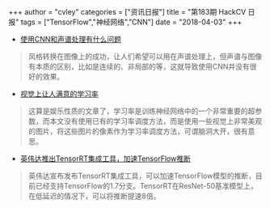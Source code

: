 +++
author = "cvley"
categories = ["资讯日报"]
title = "第183期 HackCV 日报"
tags = ["TensorFlow","神经网络","CNN"]
date = "2018-04-03"
+++

- [使用CNN和声谱处理有什么问题](https://towardsdatascience.com/whats-wrong-with-spectrograms-and-cnns-for-audio-processing-311377d7ccd?from=hackcv&hmsr=hackcv.com&utm_medium=hackcv.com&utm_source=hackcv.com)

> 风格转换在图像上的成功，让人们希望可以用在声谱处理上，但声谱与图像有本质的区别，比如是连续的、非局部的等，这就导致使用CNN并没有很好的效果。

- [视觉上让人满意的学习率](https://blog.evjang.com/2018/04/aesthetic-lr.html?from=hackcv&hmsr=hackcv.com&utm_medium=hackcv.com&utm_source=hackcv.com)

> 这算是娱乐性质的文章了，学习率是训练神经网络中的一个非常重要的超参数，而本文没有使用已有的学习率调度方法，而是使用一些视觉上非常美观的图片，将这些图片的像素作为学习率调度方法，可谓脑洞大开，很有意思。

- [英伟达推出TensorRT集成工具，加速TensorFlow推断](https://devblogs.nvidia.com/tensorrt-integration-speeds-tensorflow-inference/?from=hackcv&hmsr=hackcv.com&utm_medium=hackcv.com&utm_source=hackcv.com)

> 英伟达宣布发布TensorRT集成工具，可以加速TensorFlow模型的推断，目前已经支持TensorFlow的1.7分支。TensorRT在ResNet-50基准模型上，在低延迟的情况下，可以将推断提速8倍。

